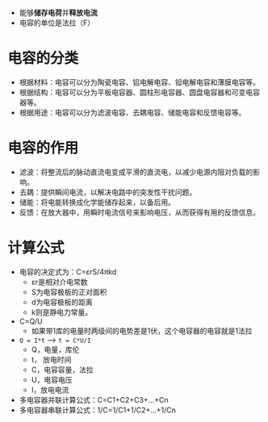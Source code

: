 - 能够**储存电荷**并**释放电流**
- 电容的单位是法拉（F）

# 电容的分类
- 根据材料：电容可以分为陶瓷电容、铝电解电容、钽电解电容和薄膜电容等。
- 根据结构：电容可以分为平板电容器、圆柱形电容器、圆盘电容器和可变电容器等。
- 根据用途：电容可以分为滤波电容、去耦电容、储能电容和反馈电容等。

# 电容的作用
- 滤波：将整流后的脉动直流电变成平滑的直流电，以减少电源内阻对负载的影响。
- 去耦：提供瞬间电流，以解决电路中的突发性干扰问题。
- 储能：将电能转换成化学能储存起来，以备后用。
- 反馈：在放大器中，用瞬时电流信号来影响电压，从而获得有用的反馈信息。

# 计算公式
- 电容的决定式为：C=εrS/4πkd
	- εr是相对介电常数
	- S为电容极板的正对面积
	- d为电容极板的距离
	- k则是静电力常量。
- C=Q/U
	- 如果带1库的电量时两级间的电势差是1伏，这个电容器的电容就是1法拉
- `Q = I*t` --> `t = C*U/I`
	- Q，电量，库伦
	- t， 放电时间
	- C，电容容量，法拉
	- U，电容电压
	- I，放电电流
- 多电容器并联计算公式：C=C1+C2+C3+…+Cn
- 多电容器串联计算公式：1/C=1/C1+1/C2+…+1/Cn